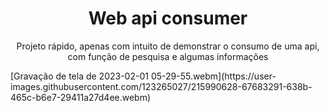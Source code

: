 <div align="center">
  <h1>Web api consumer</h1>
  <p>Projeto rápido, apenas com intuito de demonstrar o consumo de uma api, com função de pesquisa e algumas informações</p>
</div>
[Gravação de tela de 2023-02-01 05-29-55.webm](https://user-images.githubusercontent.com/123265027/215990628-67683291-638b-465c-b6e7-29411a27d4ee.webm)
